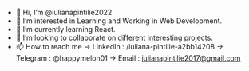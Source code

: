 - 👋 Hi, I’m @iulianapintilie2022 
- 👀 I’m interested in Learning and Working in Web Development.
- 🌱 I’m currently learning React.
- 💞️ I’m looking to collaborate on different interesting projects.
- 📫 How to reach me -> LinkedIn : /iuliana-pintilie-a2bb14208
                      -> Telegram : @happymelon01
                      -> Email : iulianapintilie2017@gmail.com

<!---
iulianapintilie2022/iulianapintilie2022 is a ✨ special ✨ repository because its `README.md` (this file) appears on your GitHub profile.
You can click the Preview link to take a look at your changes.
--->
